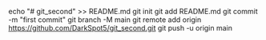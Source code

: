 echo "# git_second" >> README.md
git init
git add README.md
git commit -m "first commit"
git branch -M main
git remote add origin https://github.com/DarkSpot5/git_second.git
git push -u origin main